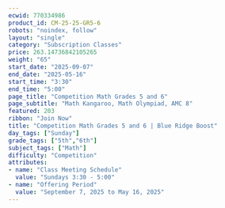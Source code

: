 ```yaml
---
ecwid: 770334986
product_id: CM-25-25-GR5-6
robots: "noindex, follow"
layout: "single"
category: "Subscription Classes"
price: 263.14736842105265
weight: "65"
start_date: "2025-09-07"
end_date: "2025-05-16"
start_time: "3:30"
end_time: "5:00"
page_title: "Competition Math Grades 5 and 6"
page_subtitle: "Math Kangaroo, Math Olympiad, AMC 8"
featured: 203
ribbon: "Join Now"
title: "Competition Math Grades 5 and 6 | Blue Ridge Boost"
day_tags: ["Sunday"]
grade_tags: ["5th","6th"]
subject_tags: ["Math"]
difficulty: "Competition"
attributes:
- name: "Class Meeting Schedule"
  value: "Sundays 3:30 - 5:00"
- name: "Offering Period"
  value: "September 7, 2025 to May 16, 2025"
---
```

